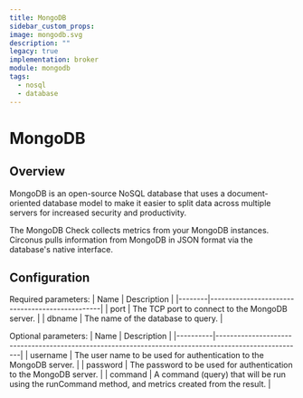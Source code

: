 ```yaml
---
title: MongoDB
sidebar_custom_props:
image: mongodb.svg
description: ""
legacy: true
implementation: broker
module: mongodb
tags:
  - nosql
  - database
---
```


# MongoDB

## Overview

MongoDB is an open-source NoSQL database that uses a document-oriented database model to make it easier to split data across multiple servers for increased security and productivity.

The MongoDB Check collects metrics from your MongoDB instances. Circonus pulls information from MongoDB in JSON format via the database's native interface.

## Configuration

Required parameters:
| Name | Description |
|--------|------------------------------------------------|
| port | The TCP port to connect to the MongoDB server. |
| dbname | The name of the database to query. |

Optional parameters:
| Name | Description |
|----------|------------------------------------------------------------------------------------------------------|
| username | The user name to be used for authentication to the MongoDB server. |
| password | The password to be used for authentication to the MongoDB server. |
| command | A command (query) that will be run using the runCommand method, and metrics created from the result. |

